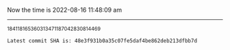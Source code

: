 Now the time is 2022-08-16 11:48:09 am

---

<small>184118165360313471187042830814469</small>

```txt
Latest commit SHA is: 48e3f931b0a35c07fe5daf4be862deb213dfbb7d
```
